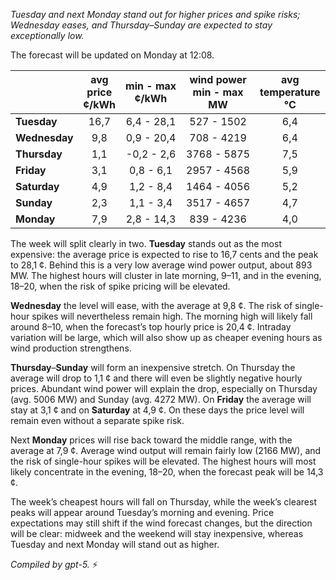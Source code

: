 *Tuesday and next Monday stand out for higher prices and spike risks; Wednesday eases, and Thursday–Sunday are expected to stay exceptionally low.*

The forecast will be updated on Monday at 12:08.

|  | avg<br>price<br>¢/kWh | min - max<br>¢/kWh | wind power<br>min - max<br>MW | avg<br>temperature<br>°C |
|:-------------|:----------------:|:----------------:|:-------------:|:-------------:|
| **Tuesday** | 16,7 | 6,4 - 28,1 | 527 - 1502 | 6,4 |
| **Wednesday** | 9,8 | 0,9 - 20,4 | 708 - 4219 | 6,4 |
| **Thursday** | 1,1 | -0,2 - 2,6 | 3768 - 5875 | 7,5 |
| **Friday** | 3,1 | 0,8 - 6,1 | 2957 - 4568 | 5,9 |
| **Saturday** | 4,9 | 1,2 - 8,4 | 1464 - 4056 | 5,2 |
| **Sunday** | 2,3 | 1,1 - 3,4 | 3517 - 4657 | 4,7 |
| **Monday** | 7,9 | 2,8 - 14,3 | 839 - 4236 | 4,0 |

The week will split clearly in two. **Tuesday** stands out as the most expensive: the average price is expected to rise to 16,7 cents and the peak to 28,1 ¢. Behind this is a very low average wind power output, about 893 MW. The highest hours will cluster in late morning, 9–11, and in the evening, 18–20, when the risk of spike pricing will be elevated.

**Wednesday** the level will ease, with the average at 9,8 ¢. The risk of single-hour spikes will nevertheless remain high. The morning high will likely fall around 8–10, when the forecast’s top hourly price is 20,4 ¢. Intraday variation will be large, which will also show up as cheaper evening hours as wind production strengthens.

**Thursday**–**Sunday** will form an inexpensive stretch. On Thursday the average will drop to 1,1 ¢ and there will even be slightly negative hourly prices. Abundant wind power will explain the drop, especially on Thursday (avg. 5006 MW) and Sunday (avg. 4272 MW). On **Friday** the average will stay at 3,1 ¢ and on **Saturday** at 4,9 ¢. On these days the price level will remain even without a separate spike risk.

Next **Monday** prices will rise back toward the middle range, with the average at 7,9 ¢. Average wind output will remain fairly low (2166 MW), and the risk of single-hour spikes will be elevated. The highest hours will most likely concentrate in the evening, 18–20, when the forecast peak will be 14,3 ¢.

The week’s cheapest hours will fall on Thursday, while the week’s clearest peaks will appear around Tuesday’s morning and evening. Price expectations may still shift if the wind forecast changes, but the direction will be clear: midweek and the weekend will stay inexpensive, whereas Tuesday and next Monday will stand out as higher.

*Compiled by gpt-5.* ⚡
